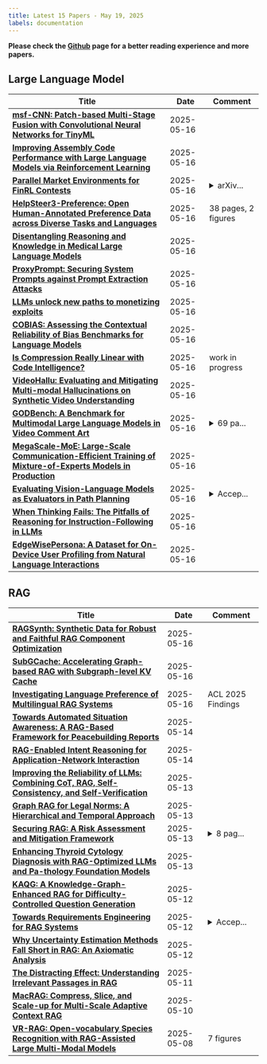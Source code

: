 ```yaml
---
title: Latest 15 Papers - May 19, 2025
labels: documentation
---
```

**Please check the [Github](https://github.com/zezhishao/MTS_Daily_ArXiv) page for a better reading experience and more papers.**

## Large Language Model
| **Title** | **Date** | **Comment** |
| --- | --- | --- |
| **[msf-CNN: Patch-based Multi-Stage Fusion with Convolutional Neural Networks for TinyML](http://arxiv.org/abs/2505.11483v1)** | 2025-05-16 |  |
| **[Improving Assembly Code Performance with Large Language Models via Reinforcement Learning](http://arxiv.org/abs/2505.11480v1)** | 2025-05-16 |  |
| **[Parallel Market Environments for FinRL Contests](http://arxiv.org/abs/2504.02281v3)** | 2025-05-16 | <details><summary>arXiv...</summary><p>arXiv admin note: text overlap with arXiv:2501.10709</p></details> |
| **[HelpSteer3-Preference: Open Human-Annotated Preference Data across Diverse Tasks and Languages](http://arxiv.org/abs/2505.11475v1)** | 2025-05-16 | 38 pages, 2 figures |
| **[Disentangling Reasoning and Knowledge in Medical Large Language Models](http://arxiv.org/abs/2505.11462v1)** | 2025-05-16 |  |
| **[ProxyPrompt: Securing System Prompts against Prompt Extraction Attacks](http://arxiv.org/abs/2505.11459v1)** | 2025-05-16 |  |
| **[LLMs unlock new paths to monetizing exploits](http://arxiv.org/abs/2505.11449v1)** | 2025-05-16 |  |
| **[COBIAS: Assessing the Contextual Reliability of Bias Benchmarks for Language Models](http://arxiv.org/abs/2402.14889v4)** | 2025-05-16 |  |
| **[Is Compression Really Linear with Code Intelligence?](http://arxiv.org/abs/2505.11441v1)** | 2025-05-16 | work in progress |
| **[VideoHallu: Evaluating and Mitigating Multi-modal Hallucinations on Synthetic Video Understanding](http://arxiv.org/abs/2505.01481v2)** | 2025-05-16 |  |
| **[GODBench: A Benchmark for Multimodal Large Language Models in Video Comment Art](http://arxiv.org/abs/2505.11436v1)** | 2025-05-16 | <details><summary>69 pa...</summary><p>69 pages, 66 figures, accepted by ACL 2025</p></details> |
| **[MegaScale-MoE: Large-Scale Communication-Efficient Training of Mixture-of-Experts Models in Production](http://arxiv.org/abs/2505.11432v1)** | 2025-05-16 |  |
| **[Evaluating Vision-Language Models as Evaluators in Path Planning](http://arxiv.org/abs/2411.18711v4)** | 2025-05-16 | <details><summary>Accep...</summary><p>Accepted to the 2025 IEEE / CVF Computer Vision and Pattern Recognition Conference (CVPR)</p></details> |
| **[When Thinking Fails: The Pitfalls of Reasoning for Instruction-Following in LLMs](http://arxiv.org/abs/2505.11423v1)** | 2025-05-16 |  |
| **[EdgeWisePersona: A Dataset for On-Device User Profiling from Natural Language Interactions](http://arxiv.org/abs/2505.11417v1)** | 2025-05-16 |  |

## RAG
| **Title** | **Date** | **Comment** |
| --- | --- | --- |
| **[RAGSynth: Synthetic Data for Robust and Faithful RAG Component Optimization](http://arxiv.org/abs/2505.10989v1)** | 2025-05-16 |  |
| **[SubGCache: Accelerating Graph-based RAG with Subgraph-level KV Cache](http://arxiv.org/abs/2505.10951v1)** | 2025-05-16 |  |
| **[Investigating Language Preference of Multilingual RAG Systems](http://arxiv.org/abs/2502.11175v2)** | 2025-05-16 | ACL 2025 Findings |
| **[Towards Automated Situation Awareness: A RAG-Based Framework for Peacebuilding Reports](http://arxiv.org/abs/2505.10586v1)** | 2025-05-14 |  |
| **[RAG-Enabled Intent Reasoning for Application-Network Interaction](http://arxiv.org/abs/2505.09339v1)** | 2025-05-14 |  |
| **[Improving the Reliability of LLMs: Combining CoT, RAG, Self-Consistency, and Self-Verification](http://arxiv.org/abs/2505.09031v1)** | 2025-05-13 |  |
| **[Graph RAG for Legal Norms: A Hierarchical and Temporal Approach](http://arxiv.org/abs/2505.00039v2)** | 2025-05-13 |  |
| **[Securing RAG: A Risk Assessment and Mitigation Framework](http://arxiv.org/abs/2505.08728v1)** | 2025-05-13 | <details><summary>8 pag...</summary><p>8 pages, 3 figures, Sara Ott and Lukas Ammann contributed equally</p></details> |
| **[Enhancing Thyroid Cytology Diagnosis with RAG-Optimized LLMs and Pa-thology Foundation Models](http://arxiv.org/abs/2505.08590v1)** | 2025-05-13 |  |
| **[KAQG: A Knowledge-Graph-Enhanced RAG for Difficulty-Controlled Question Generation](http://arxiv.org/abs/2505.07618v1)** | 2025-05-12 |  |
| **[Towards Requirements Engineering for RAG Systems](http://arxiv.org/abs/2505.07553v1)** | 2025-05-12 | <details><summary>Accep...</summary><p>Accepted to EASE 2025, 17-20 June, Istanbul, Turkey</p></details> |
| **[Why Uncertainty Estimation Methods Fall Short in RAG: An Axiomatic Analysis](http://arxiv.org/abs/2505.07459v1)** | 2025-05-12 |  |
| **[The Distracting Effect: Understanding Irrelevant Passages in RAG](http://arxiv.org/abs/2505.06914v1)** | 2025-05-11 |  |
| **[MacRAG: Compress, Slice, and Scale-up for Multi-Scale Adaptive Context RAG](http://arxiv.org/abs/2505.06569v1)** | 2025-05-10 |  |
| **[VR-RAG: Open-vocabulary Species Recognition with RAG-Assisted Large Multi-Modal Models](http://arxiv.org/abs/2505.05635v1)** | 2025-05-08 | 7 figures |

